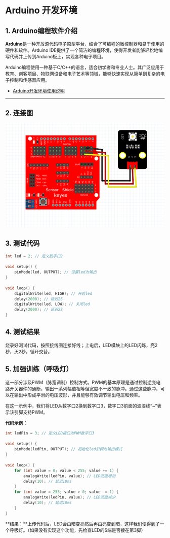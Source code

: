 
# Arduino 开发环境

## 1. Arduino编程软件介绍

**Arduino**是一种开放源代码电子原型平台，结合了可编程的微控制器和易于使用的硬件和软件。Arduino IDE提供了一个简洁的编程环境，使得开发者能够轻松地编写代码并上传到Arduino板上，实现各种电子项目。

Arduino编程使用一种基于C/C++的语言，适合初学者和专业人士。其广泛应用于教育、创客项目、物联网设备和电子艺术等领域，能够快速实现从简单到复杂的电子控制和传感器应用。

* [Arduino开发环境使用说明](https://www.keyesrobot.cn/projects/Arduino)


---

## 2. 连接图

![](media/bac4bcdba3c9a1a1d4a238c702025ac8.png)

## 3. 测试代码

```cpp
int led = 2; // 定义数字口2

void setup() {
    pinMode(led, OUTPUT); // 设置led为输出
}

void loop() {
    digitalWrite(led, HIGH); // 开启led
    delay(2000); // 延迟2S
    digitalWrite(led, LOW); // 关闭led
    delay(2000); // 延迟2S
}
```

## 4. 测试结果

烧录好测试代码，按照接线图连接好线；上电后，LED模块上的LED闪烁，亮2秒，灭2秒，循环交替。

## 5. 加强训练（呼吸灯）

这一部分涉及PWM（脉宽调制）控制方式。PWM的基本原理是通过控制逆变电路开关器件的通断，输出一系列幅值相等但宽度不一致的脉冲。通过这些脉冲，可以在输出中形成平滑的电压波形，并且能够有效调节输出电压和频率。

在这一示例中，我们将LED从数字口2换到数字口3，数字口3前面的波浪线“~”表示该引脚支持PWM。

**代码示例：**

```cpp
int ledPin = 3; // 定义LED接口为PWM数字口3

void setup() {
    pinMode(ledPin, OUTPUT); // 初始化led引脚为输出模式
}

void loop() {
    for (int value = 0; value < 255; value += 1) {
        analogWrite(ledPin, value); // LED亮度增加
        delay(10); // 延迟10ms
    }
    for (int value = 255; value > 0; value -= 1) {
        analogWrite(ledPin, value); // LED亮度减少
        delay(10); // 延迟10ms
    }
}
```

**结果：**上传代码后，LED会由暗变亮然后再由亮变到暗，这样我们便得到了一个呼吸灯。（如果没有实现这个功能，先检查LED的S端是否接在第3脚）

